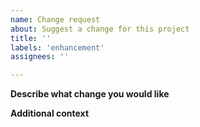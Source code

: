 ```yaml
---
name: Change request
about: Suggest a change for this project
title: ''
labels: 'enhancement'
assignees: ''

---
```


**Describe what change you would like**
<!-- Describe below what you want to happen -->

**Additional context**
<!-- Add below any other context or screenshots about the change request -->
